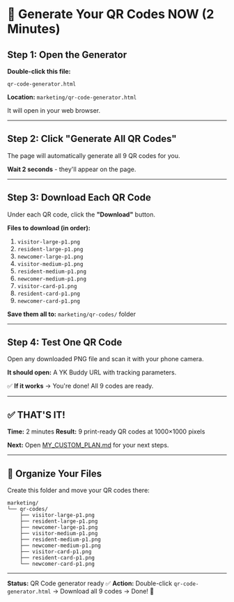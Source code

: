 # 🚀 Generate Your QR Codes NOW (2 Minutes)

## Step 1: Open the Generator

**Double-click this file:**
```
qr-code-generator.html
```

**Location:** `marketing/qr-code-generator.html`

It will open in your web browser.

---

## Step 2: Click "Generate All QR Codes"

The page will automatically generate all 9 QR codes for you.

**Wait 2 seconds** - they'll appear on the page.

---

## Step 3: Download Each QR Code

Under each QR code, click the **"Download"** button.

**Files to download (in order):**
1. `visitor-large-p1.png`
2. `resident-large-p1.png`
3. `newcomer-large-p1.png`
4. `visitor-medium-p1.png`
5. `resident-medium-p1.png`
6. `newcomer-medium-p1.png`
7. `visitor-card-p1.png`
8. `resident-card-p1.png`
9. `newcomer-card-p1.png`

**Save them all to:** `marketing/qr-codes/` folder

---

## Step 4: Test One QR Code

Open any downloaded PNG file and scan it with your phone camera.

**It should open:** A YK Buddy URL with tracking parameters.

✅ **If it works** → You're done! All 9 codes are ready.

---

## ✅ THAT'S IT!

**Time:** 2 minutes
**Result:** 9 print-ready QR codes at 1000×1000 pixels

**Next:** Open [MY_CUSTOM_PLAN.md](./MY_CUSTOM_PLAN.md) for your next steps.

---

## 📁 Organize Your Files

Create this folder and move your QR codes there:
```
marketing/
└── qr-codes/
    ├── visitor-large-p1.png
    ├── resident-large-p1.png
    ├── newcomer-large-p1.png
    ├── visitor-medium-p1.png
    ├── resident-medium-p1.png
    ├── newcomer-medium-p1.png
    ├── visitor-card-p1.png
    ├── resident-card-p1.png
    └── newcomer-card-p1.png
```

---

**Status:** QR Code generator ready ✅
**Action:** Double-click `qr-code-generator.html` → Download all 9 codes → Done! 🎉
